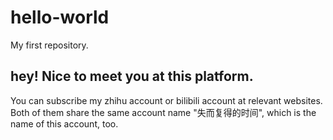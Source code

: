 # hello-world
My first repository.
## hey! Nice to meet you at this platform.
You can subscribe my zhihu account or bilibili account at relevant websites. Both of them share the same account name "失而复得的时间", which is the name of this account, too.
